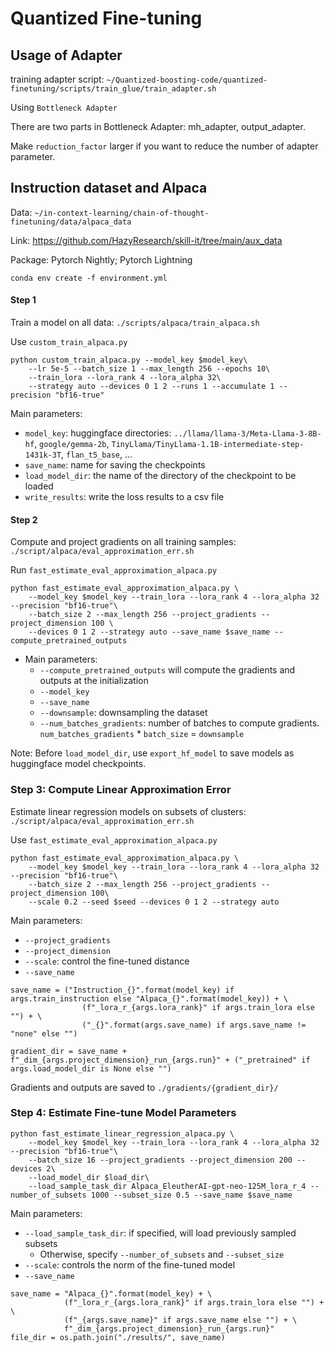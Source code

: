 # Quantized Fine-tuning

## Usage of Adapter

training adapter script: `~/Quantized-boosting-code/quantized-finetuning/scripts/train_glue/train_adapter.sh`

Using ```Bottleneck Adapter```

There are two parts in Bottleneck Adapter: mh_adapter, output_adapter.

Make ```reduction_factor``` larger if you want to reduce the number of adapter parameter. 

## Instruction dataset and Alpaca

Data: `~/in-context-learning/chain-of-thought-finetuning/data/alpaca_data`

Link: https://github.com/HazyResearch/skill-it/tree/main/aux_data 

Package: Pytorch Nightly; Pytorch Lightning

```
conda env create -f environment.yml
```

#### Step 1

Train a model on all data: `./scripts/alpaca/train_alpaca.sh`

Use `custom_train_alpaca.py`
```
python custom_train_alpaca.py --model_key $model_key\
    --lr 5e-5 --batch_size 1 --max_length 256 --epochs 10\
    --train_lora --lora_rank 4 --lora_alpha 32\
    --strategy auto --devices 0 1 2 --runs 1 --accumulate 1 --precision "bf16-true" 
```
Main parameters: 
- `model_key`: huggingface directories: `../llama/llama-3/Meta-Llama-3-8B-hf`, `google/gemma-2b`, `TinyLlama/TinyLlama-1.1B-intermediate-step-1431k-3T`, `flan_t5_base`, ...
- `save_name`: name for saving the checkpoints
- `load_model_dir`: the name of the directory of the checkpoint to be loaded
- `write_results`: write the loss results to a csv file

#### Step 2

Compute and project gradients on all training samples: `./script/alpaca/eval_approximation_err.sh`

Run `fast_estimate_eval_approximation_alpaca.py` 
```
python fast_estimate_eval_approximation_alpaca.py \
    --model_key $model_key --train_lora --lora_rank 4 --lora_alpha 32 --precision "bf16-true"\
    --batch_size 2 --max_length 256 --project_gradients --project_dimension 100 \
    --devices 0 1 2 --strategy auto --save_name $save_name --compute_pretrained_outputs
```
- Main parameters: 
  - `--compute_pretrained_outputs` will compute the gradients and outputs at the initialization
  - `--model_key`
  - `--save_name`
  - `--downsample`: downsampling the dataset
  - `--num_batches_gradients`: number of batches to compute gradients. `num_batches_gradients` * `batch_size` = `downsample`

Note: Before `load_model_dir`, use `export_hf_model` to save models as huggingface model checkpoints. 

### Step 3: Compute Linear Approximation Error

Estimate linear regression models on subsets of clusters: `./script/alpaca/eval_approximation_err.sh`

Use `fast_estimate_eval_approximation_alpaca.py` 
```
python fast_estimate_eval_approximation_alpaca.py \
    --model_key $model_key --train_lora --lora_rank 4 --lora_alpha 32 --precision "bf16-true"\
    --batch_size 2 --max_length 256 --project_gradients --project_dimension 100\
    --scale 0.2 --seed $seed --devices 0 1 2 --strategy auto
```
Main parameters:
- `--project_gradients` 
- `--project_dimension`
- `--scale`: control the fine-tuned distance
- `--save_name`

```
save_name = ("Instruction_{}".format(model_key) if args.train_instruction else "Alpaca_{}".format(model_key)) + \
                (f"_lora_r_{args.lora_rank}" if args.train_lora else "") + \
                ("_{}".format(args.save_name) if args.save_name != "none" else "")

gradient_dir = save_name + f"_dim_{args.project_dimension}_run_{args.run}" + ("_pretrained" if args.load_model_dir is None else "")
```

Gradients and outputs are saved to `./gradients/{gradient_dir}/`


### Step 4: Estimate Fine-tune Model Parameters

```
python fast_estimate_linear_regression_alpaca.py \
    --model_key $model_key --train_lora --lora_rank 4 --lora_alpha 32 --precision "bf16-true"\
    --batch_size 16 --project_gradients --project_dimension 200 --devices 2\
    --load_model_dir $load_dir\
    --load_sample_task_dir Alpaca_EleutherAI-gpt-neo-125M_lora_r_4 --number_of_subsets 1000 --subset_size 0.5 --save_name $save_name
```

Main parameters: 
- `--load_sample_task_dir`: if specified, will load previously sampled subsets
  - Otherwise, specify `--number_of_subsets` and `--subset_size`
- `--scale`: controls the norm of the fine-tuned model
- `--save_name`

```
save_name = "Alpaca_{}".format(model_key) + \
            (f"_lora_r_{args.lora_rank}" if args.train_lora else "") + \
            (f"_{args.save_name}" if args.save_name else "") + \
            f"_dim_{args.project_dimension}_run_{args.run}" 
file_dir = os.path.join("./results/", save_name)
```
